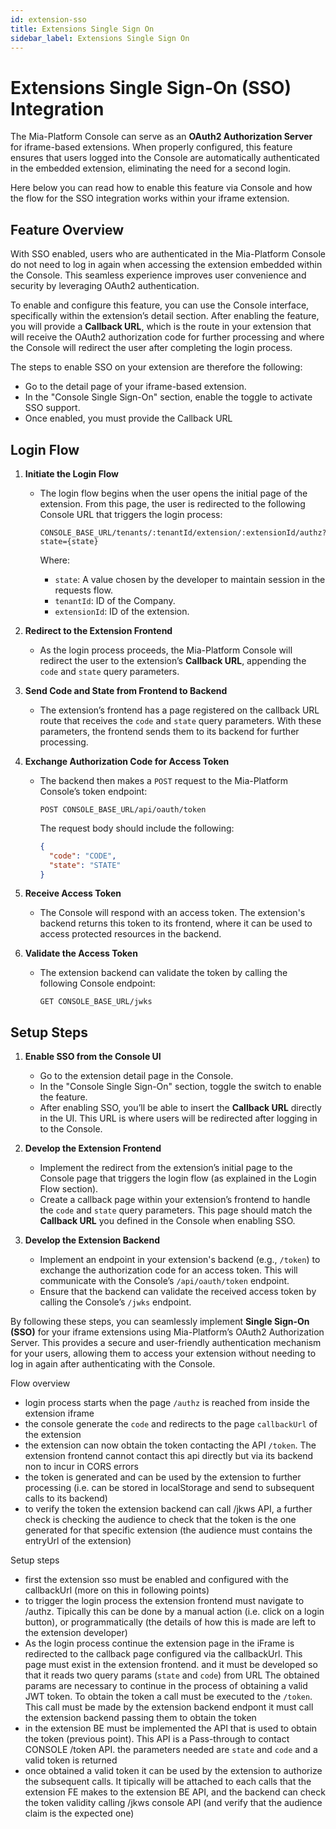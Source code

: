 ```yaml
---
id: extension-sso
title: Extensions Single Sign On
sidebar_label: Extensions Single Sign On
---
```


# Extensions Single Sign-On (SSO) Integration

The Mia-Platform Console can serve as an **OAuth2 Authorization Server** for iframe-based extensions. When properly configured, this feature ensures that users logged into the Console are automatically authenticated in the embedded extension, eliminating the need for a second login.

Here below you can read how to enable this feature via Console and how the flow for the SSO integration works within your iframe extension.

## Feature Overview

With SSO enabled, users who are authenticated in the Mia-Platform Console do not need to log in again when accessing the extension embedded within the Console. This seamless experience improves user convenience and security by leveraging OAuth2 authentication.

To enable and configure this feature, you can use the Console interface, specifically within the extension’s detail section. After enabling the feature, you will provide a **Callback URL**, which is the route in your extension that will receive the OAuth2 authorization code for further processing and where the Console will redirect the user after completing the login process.

The steps to enable SSO on your extension are therefore the following:

- Go to the detail page of your iframe-based extension.
- In the "Console Single Sign-On" section, enable the toggle to activate SSO support.
- Once enabled, you must provide the Callback URL

## Login Flow

1. **Initiate the Login Flow**
   - The login flow begins when the user opens the initial page of the extension. From this page, the user is redirected to the following Console URL that triggers the login process:
   
     ```
     CONSOLE_BASE_URL/tenants/:tenantId/extension/:extensionId/authz?state={state}
     ```
   
     Where:
     - `state`: A value chosen by the developer to maintain session in the requests flow.
     - `tenantId`: ID of the Company.
     - `extensionId`: ID of the extension.

2. **Redirect to the Extension Frontend**
   - As the login process proceeds, the Mia-Platform Console will redirect the user to the extension’s **Callback URL**, appending the `code` and `state` query parameters.

3. **Send Code and State from Frontend to Backend**
   - The extension’s frontend has a page registered on the callback URL route that receives the `code` and `state` query parameters. With these parameters, the frontend sends them to its backend for further processing.

4. **Exchange Authorization Code for Access Token**
   - The backend then makes a `POST` request to the Mia-Platform Console’s token endpoint:
   
     ```
     POST CONSOLE_BASE_URL/api/oauth/token
     ```
   
     The request body should include the following:
   
     ```json
     {
       "code": "CODE",
       "state": "STATE"
     }
     ```

5. **Receive Access Token**
   - The Console will respond with an access token. The extension's backend returns this token to its frontend, where it can be used to access protected resources in the backend.

6. **Validate the Access Token**
   - The extension backend can validate the token by calling the following Console endpoint:
   
     ```
     GET CONSOLE_BASE_URL/jwks
     ```

## Setup Steps

1. **Enable SSO from the Console UI**
   - Go to the extension detail page in the Console.
   - In the "Console Single Sign-On" section, toggle the switch to enable the feature.
   - After enabling SSO, you’ll be able to insert the **Callback URL** directly in the UI. This URL is where users will be redirected after logging in to the Console.

2. **Develop the Extension Frontend**
   - Implement the redirect from the extension’s initial page to the Console page that triggers the login flow (as explained in the Login Flow section).
   - Create a callback page within your extension’s frontend to handle the `code` and `state` query parameters. This page should match the **Callback URL** you defined in the Console when enabling SSO.

3. **Develop the Extension Backend**
   - Implement an endpoint in your extension's backend (e.g., `/token`) to exchange the authorization code for an access token. This will communicate with the Console’s `/api/oauth/token` endpoint.
   - Ensure that the backend can validate the received access token by calling the Console’s `/jwks` endpoint.

By following these steps, you can seamlessly implement **Single Sign-On (SSO)** for your iframe extensions using Mia-Platform’s OAuth2 Authorization Server. This provides a secure and user-friendly authentication mechanism for your users, allowing them to access your extension without needing to log in again after authenticating with the Console.








Flow overview
- login process starts when  the page `/authz` is reached from inside the extension iframe
- the console generate the `code` and redirects to the page `callbackUrl` of the extension
- the extension can now obtain the token contacting the API `/token`. The extension frontend cannot contact this api directly but via its backend non to incur in CORS errors
- the token is generated and can be used by the extension to further processing (i.e. can be stored in localStorage and send to subsequent calls to its backend) 
- to verify the token the extension backend can call /jkws API, a further check is checking the audience to check that the token is the one generated for that specific extension (the audience must contains the entryUrl of the extension)

Setup steps
- first the extension sso must be enabled and configured with the callbackUrl (more on this in following points) 
- to trigger the login process the extension frontend must navigate to /authz. Tipically this can be done by a manual action (i.e. click on a login button), or programmatically (the details of how this is made are left to the extension developer)
- As the login process continue the extension page in the iFrame is redirected to the callback page configured via the callbackUrl. This page must exist in the extension frontend. and it must be developed so that it reads two query params (`state` and `code`) from URL
The obtained params are necessary to continue in the process of obtaining a valid JWT token. 
To obtain the token a call must be executed to the `/token`. This call must be made by the extension backend  endpont it must call the extension backend passing them to obtain the token
- in the extension BE must be implemented the API that is used to obtain the token (previous point). This API is a Pass-through to contact CONSOLE /token API. the parameters needed are `state` and `code` and a valid token is returned
- once obtained a valid token it can be used by the extension to authorize the subsequent calls. It tipically will be attached to each calls that the extension FE makes to the extension BE API, and the backend can check the token validity calling /jkws console API (and verify that the audience claim is the expected one)

